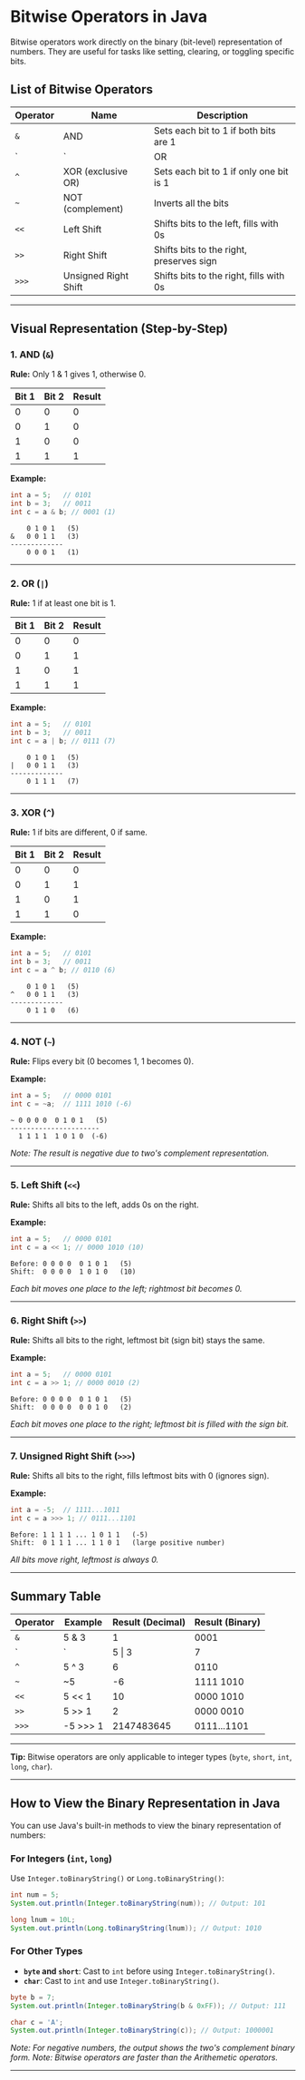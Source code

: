 # Bitwise Operators in Java

Bitwise operators work directly on the binary (bit-level) representation of numbers. They are useful for tasks like setting, clearing, or toggling specific bits.

## List of Bitwise Operators

| Operator | Name                | Description                                 |
|----------|---------------------|---------------------------------------------|
| `&`      | AND                 | Sets each bit to 1 if both bits are 1       |
| `|`      | OR                  | Sets each bit to 1 if one of two bits is 1  |
| `^`      | XOR (exclusive OR)  | Sets each bit to 1 if only one bit is 1     |
| `~`      | NOT (complement)    | Inverts all the bits                        |
| `<<`     | Left Shift          | Shifts bits to the left, fills with 0s      |
| `>>`     | Right Shift         | Shifts bits to the right, preserves sign    |
| `>>>`    | Unsigned Right Shift| Shifts bits to the right, fills with 0s     |

---

## Visual Representation (Step-by-Step)

### 1. AND (`&`)

**Rule:** Only 1 & 1 gives 1, otherwise 0.

| Bit 1 | Bit 2 | Result |
|-------|-------|--------|
|   0   |   0   |   0    |
|   0   |   1   |   0    |
|   1   |   0   |   0    |
|   1   |   1   |   1    |

**Example:**
```java
int a = 5;   // 0101
int b = 3;   // 0011
int c = a & b; // 0001 (1)
```
```
    0 1 0 1   (5)
&   0 0 1 1   (3)
-------------
    0 0 0 1   (1)
```

---

### 2. OR (`|`)

**Rule:** 1 if at least one bit is 1.

| Bit 1 | Bit 2 | Result |
|-------|-------|--------|
|   0   |   0   |   0    |
|   0   |   1   |   1    |
|   1   |   0   |   1    |
|   1   |   1   |   1    |

**Example:**
```java
int a = 5;   // 0101
int b = 3;   // 0011
int c = a | b; // 0111 (7)
```
```
    0 1 0 1   (5)
|   0 0 1 1   (3)
-------------
    0 1 1 1   (7)
```

---

### 3. XOR (`^`)

**Rule:** 1 if bits are different, 0 if same.

| Bit 1 | Bit 2 | Result |
|-------|-------|--------|
|   0   |   0   |   0    |
|   0   |   1   |   1    |
|   1   |   0   |   1    |
|   1   |   1   |   0    |

**Example:**
```java
int a = 5;   // 0101
int b = 3;   // 0011
int c = a ^ b; // 0110 (6)
```
```
    0 1 0 1   (5)
^   0 0 1 1   (3)
-------------
    0 1 1 0   (6)
```

---

### 4. NOT (`~`)

**Rule:** Flips every bit (0 becomes 1, 1 becomes 0).

**Example:**
```java
int a = 5;   // 0000 0101
int c = ~a;  // 1111 1010 (-6)
```
```
~ 0 0 0 0  0 1 0 1   (5)
----------------------
  1 1 1 1  1 0 1 0  (-6)
```
*Note: The result is negative due to two's complement representation.*

---

### 5. Left Shift (`<<`)

**Rule:** Shifts all bits to the left, adds 0s on the right.

**Example:**
```java
int a = 5;   // 0000 0101
int c = a << 1; // 0000 1010 (10)
```
```
Before: 0 0 0 0  0 1 0 1   (5)
Shift:  0 0 0 0  1 0 1 0   (10)
```
*Each bit moves one place to the left; rightmost bit becomes 0.*

---

### 6. Right Shift (`>>`)

**Rule:** Shifts all bits to the right, leftmost bit (sign bit) stays the same.

**Example:**
```java
int a = 5;   // 0000 0101
int c = a >> 1; // 0000 0010 (2)
```
```
Before: 0 0 0 0  0 1 0 1   (5)
Shift:  0 0 0 0  0 0 1 0   (2)
```
*Each bit moves one place to the right; leftmost bit is filled with the sign bit.*

---

### 7. Unsigned Right Shift (`>>>`)

**Rule:** Shifts all bits to the right, fills leftmost bits with 0 (ignores sign).

**Example:**
```java
int a = -5;  // 1111...1011
int c = a >>> 1; // 0111...1101
```
```
Before: 1 1 1 1 ... 1 0 1 1   (-5)
Shift:  0 1 1 1 ... 1 1 0 1   (large positive number)
```
*All bits move right, leftmost is always 0.*

---

## Summary Table

| Operator | Example | Result (Decimal) | Result (Binary) |
|----------|---------|------------------|-----------------|
| `&`      | 5 & 3   | 1                | 0001            |
| `|`      | 5 \| 3  | 7                | 0111            |
| `^`      | 5 ^ 3   | 6                | 0110            |
| `~`      | ~5      | -6               | 1111 1010       |
| `<<`     | 5 << 1  | 10               | 0000 1010       |
| `>>`     | 5 >> 1  | 2                | 0000 0010       |
| `>>>`    | -5 >>> 1| 2147483645       | 0111...1101     |

---

**Tip:** Bitwise operators are only applicable to integer types (`byte`, `short`, `int`, `long`, `char`).

---

## How to View the Binary Representation in Java

You can use Java's built-in methods to view the binary representation of numbers:

### For Integers (`int`, `long`)

Use `Integer.toBinaryString()` or `Long.toBinaryString()`:

```java
int num = 5;
System.out.println(Integer.toBinaryString(num)); // Output: 101

long lnum = 10L;
System.out.println(Long.toBinaryString(lnum)); // Output: 1010
```

### For Other Types

- **`byte` and `short`**: Cast to `int` before using `Integer.toBinaryString()`.
- **`char`**: Cast to `int` and use `Integer.toBinaryString()`.

```java
byte b = 7;
System.out.println(Integer.toBinaryString(b & 0xFF)); // Output: 111

char c = 'A';
System.out.println(Integer.toBinaryString(c)); // Output: 1000001
```

*Note: For negative numbers, the output shows the two's complement binary form.*
*Note: Bitwise operators are faster than the Arithemetic operators.*

---